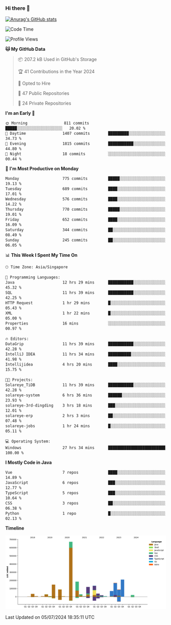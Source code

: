 ### Hi there 👋

[![Anurag's GitHub stats](https://github-readme-stats.vercel.app/api?username=xiumu2017&show_icons=true&theme=radical)](https://github.com/anuraghazra/github-readme-stats)

<!--
**xiumu2017/xiumu2017** is a ✨ _special_ ✨ repository because its `README.md` (this file) appears on your GitHub profile.

Here are some ideas to get you started:

- 🔭 I’m currently working on ...
- 🌱 I’m currently learning ...
- 👯 I’m looking to collaborate on ...
- 🤔 I’m looking for help with ...
- 💬 Ask me about ...
- 📫 How to reach me: ...
- 😄 Pronouns: ...
- ⚡ Fun fact: ...
-->

<!--START_SECTION:waka-->
![Code Time](http://img.shields.io/badge/Code%20Time-2%2C213%20hrs%2042%20mins-blue)

![Profile Views](http://img.shields.io/badge/Profile%20Views-0-blue)

**🐱 My GitHub Data** 

> 📦 207.2 kB Used in GitHub's Storage 
 > 
> 🏆 41 Contributions in the Year 2024
 > 
> 💼 Opted to Hire
 > 
> 📜 47 Public Repositories 
 > 
> 🔑 24 Private Repositories 
 > 
**I'm an Early 🐤** 

```text
🌞 Morning                811 commits         █████░░░░░░░░░░░░░░░░░░░░   20.02 % 
🌆 Daytime                1407 commits        █████████░░░░░░░░░░░░░░░░   34.73 % 
🌃 Evening                1815 commits        ███████████░░░░░░░░░░░░░░   44.80 % 
🌙 Night                  18 commits          ░░░░░░░░░░░░░░░░░░░░░░░░░   00.44 % 
```
📅 **I'm Most Productive on Monday** 

```text
Monday                   775 commits         █████░░░░░░░░░░░░░░░░░░░░   19.13 % 
Tuesday                  689 commits         ████░░░░░░░░░░░░░░░░░░░░░   17.01 % 
Wednesday                576 commits         ████░░░░░░░░░░░░░░░░░░░░░   14.22 % 
Thursday                 770 commits         █████░░░░░░░░░░░░░░░░░░░░   19.01 % 
Friday                   652 commits         ████░░░░░░░░░░░░░░░░░░░░░   16.09 % 
Saturday                 344 commits         ██░░░░░░░░░░░░░░░░░░░░░░░   08.49 % 
Sunday                   245 commits         ██░░░░░░░░░░░░░░░░░░░░░░░   06.05 % 
```


📊 **This Week I Spent My Time On** 

```text
🕑︎ Time Zone: Asia/Singapore

💬 Programming Languages: 
Java                     12 hrs 29 mins      ███████████░░░░░░░░░░░░░░   45.32 % 
SQL                      11 hrs 39 mins      ███████████░░░░░░░░░░░░░░   42.25 % 
HTTP Request             1 hr 29 mins        █░░░░░░░░░░░░░░░░░░░░░░░░   05.43 % 
XML                      1 hr 22 mins        █░░░░░░░░░░░░░░░░░░░░░░░░   05.00 % 
Properties               16 mins             ░░░░░░░░░░░░░░░░░░░░░░░░░   00.97 % 

🔥 Editors: 
DataGrip                 11 hrs 39 mins      ███████████░░░░░░░░░░░░░░   42.28 % 
IntelliJ IDEA            11 hrs 34 mins      ██████████░░░░░░░░░░░░░░░   41.98 % 
Intellijidea             4 hrs 20 mins       ████░░░░░░░░░░░░░░░░░░░░░   15.75 % 

🐱‍💻 Projects: 
Solareye_TiDB            11 hrs 39 mins      ███████████░░░░░░░░░░░░░░   42.28 % 
solareye-system          6 hrs 36 mins       ██████░░░░░░░░░░░░░░░░░░░   23.93 % 
solareye-3rd-dingding    3 hrs 18 mins       ███░░░░░░░░░░░░░░░░░░░░░░   12.01 % 
solareye-erp             2 hrs 3 mins        ██░░░░░░░░░░░░░░░░░░░░░░░   07.48 % 
solareye-jobs            1 hr 24 mins        █░░░░░░░░░░░░░░░░░░░░░░░░   05.11 % 

💻 Operating System: 
Windows                  27 hrs 34 mins      █████████████████████████   100.00 % 
```

**I Mostly Code in Java** 

```text
Vue                      7 repos             ████░░░░░░░░░░░░░░░░░░░░░   14.89 % 
JavaScript               6 repos             ███░░░░░░░░░░░░░░░░░░░░░░   12.77 % 
TypeScript               5 repos             ███░░░░░░░░░░░░░░░░░░░░░░   10.64 % 
CSS                      3 repos             ██░░░░░░░░░░░░░░░░░░░░░░░   06.38 % 
Python                   1 repo              █░░░░░░░░░░░░░░░░░░░░░░░░   02.13 % 
```



**Timeline**

![Lines of Code chart](https://raw.githubusercontent.com/xiumu2017/xiumu2017/main/assets/bar_graph.png)


 Last Updated on 05/07/2024 18:35:11 UTC
<!--END_SECTION:waka-->

